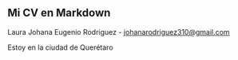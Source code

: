 ## Mi CV en Markdown

Laura Johana Eugenio Rodriguez - johanarodriguez310@gmail.com

Estoy en la ciudad de Querétaro 